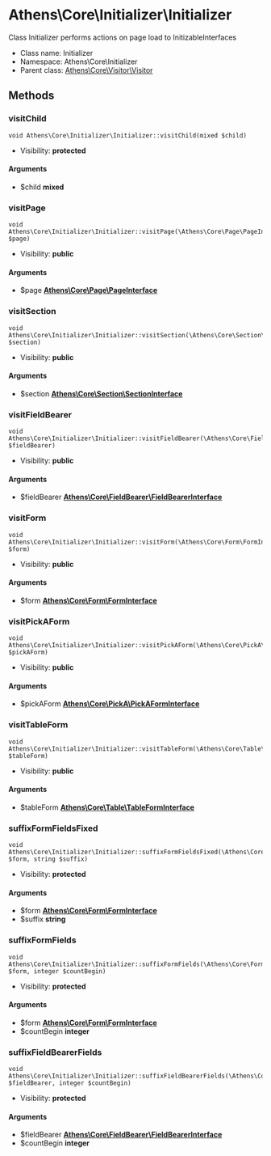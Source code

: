 Athens\Core\Initializer\Initializer
===============

Class Initializer performs actions on page load to InitizableInterfaces




* Class name: Initializer
* Namespace: Athens\Core\Initializer
* Parent class: [Athens\Core\Visitor\Visitor](Athens-Core-Visitor-Visitor.md)







Methods
-------


### visitChild

    void Athens\Core\Initializer\Initializer::visitChild(mixed $child)





* Visibility: **protected**


#### Arguments
* $child **mixed**



### visitPage

    void Athens\Core\Initializer\Initializer::visitPage(\Athens\Core\Page\PageInterface $page)





* Visibility: **public**


#### Arguments
* $page **[Athens\Core\Page\PageInterface](Athens-Core-Page-PageInterface.md)**



### visitSection

    void Athens\Core\Initializer\Initializer::visitSection(\Athens\Core\Section\SectionInterface $section)





* Visibility: **public**


#### Arguments
* $section **[Athens\Core\Section\SectionInterface](Athens-Core-Section-SectionInterface.md)**



### visitFieldBearer

    void Athens\Core\Initializer\Initializer::visitFieldBearer(\Athens\Core\FieldBearer\FieldBearerInterface $fieldBearer)





* Visibility: **public**


#### Arguments
* $fieldBearer **[Athens\Core\FieldBearer\FieldBearerInterface](Athens-Core-FieldBearer-FieldBearerInterface.md)**



### visitForm

    void Athens\Core\Initializer\Initializer::visitForm(\Athens\Core\Form\FormInterface $form)





* Visibility: **public**


#### Arguments
* $form **[Athens\Core\Form\FormInterface](Athens-Core-Form-FormInterface.md)**



### visitPickAForm

    void Athens\Core\Initializer\Initializer::visitPickAForm(\Athens\Core\PickA\PickAFormInterface $pickAForm)





* Visibility: **public**


#### Arguments
* $pickAForm **[Athens\Core\PickA\PickAFormInterface](Athens-Core-PickA-PickAFormInterface.md)**



### visitTableForm

    void Athens\Core\Initializer\Initializer::visitTableForm(\Athens\Core\Table\TableFormInterface $tableForm)





* Visibility: **public**


#### Arguments
* $tableForm **[Athens\Core\Table\TableFormInterface](Athens-Core-Table-TableFormInterface.md)**



### suffixFormFieldsFixed

    void Athens\Core\Initializer\Initializer::suffixFormFieldsFixed(\Athens\Core\Form\FormInterface $form, string $suffix)





* Visibility: **protected**


#### Arguments
* $form **[Athens\Core\Form\FormInterface](Athens-Core-Form-FormInterface.md)**
* $suffix **string**



### suffixFormFields

    void Athens\Core\Initializer\Initializer::suffixFormFields(\Athens\Core\Form\FormInterface $form, integer $countBegin)





* Visibility: **protected**


#### Arguments
* $form **[Athens\Core\Form\FormInterface](Athens-Core-Form-FormInterface.md)**
* $countBegin **integer**



### suffixFieldBearerFields

    void Athens\Core\Initializer\Initializer::suffixFieldBearerFields(\Athens\Core\FieldBearer\FieldBearerInterface $fieldBearer, integer $countBegin)





* Visibility: **protected**


#### Arguments
* $fieldBearer **[Athens\Core\FieldBearer\FieldBearerInterface](Athens-Core-FieldBearer-FieldBearerInterface.md)**
* $countBegin **integer**


